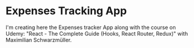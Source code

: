# Expenses Tracking App
I'm creating here the Expenses tracker App along with the course on Udemy: "React - The Complete Guide (Hooks, React Router, Redux)" with Maximilian Schwarzmüller.
